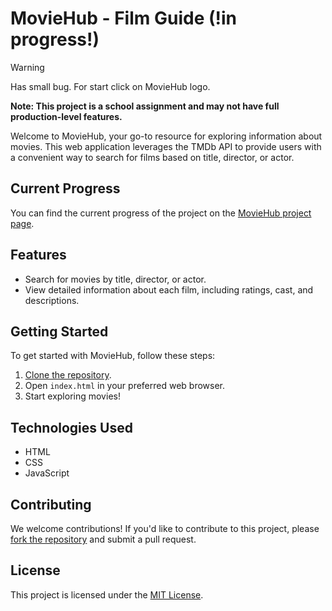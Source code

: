 # MovieHub - Film Guide (!in progress!)

> [!WARNING]
> Has small bug. For start click on MovieHub logo.

**Note: This project is a school assignment and may not have full production-level features.**

Welcome to MovieHub, your go-to resource for exploring information about movies. This web application leverages the TMDb API to provide users with a convenient way to search for films based on title, director, or actor.

## Current Progress

You can find the current progress of the project on the [MovieHub project page](https://katussska.github.io/MovieHub/).

## Features

- Search for movies by title, director, or actor.
- View detailed information about each film, including ratings, cast, and descriptions.

## Getting Started

To get started with MovieHub, follow these steps:

1. [Clone the repository](https://github.com/your-username/MovieHub.git).
2. Open `index.html` in your preferred web browser.
3. Start exploring movies!

## Technologies Used

- HTML
- CSS
- JavaScript

## Contributing

We welcome contributions! If you'd like to contribute to this project, please [fork the repository](https://github.com/your-username/MovieHub.git) and submit a pull request.

## License

This project is licensed under the [MIT License](LICENSE).
